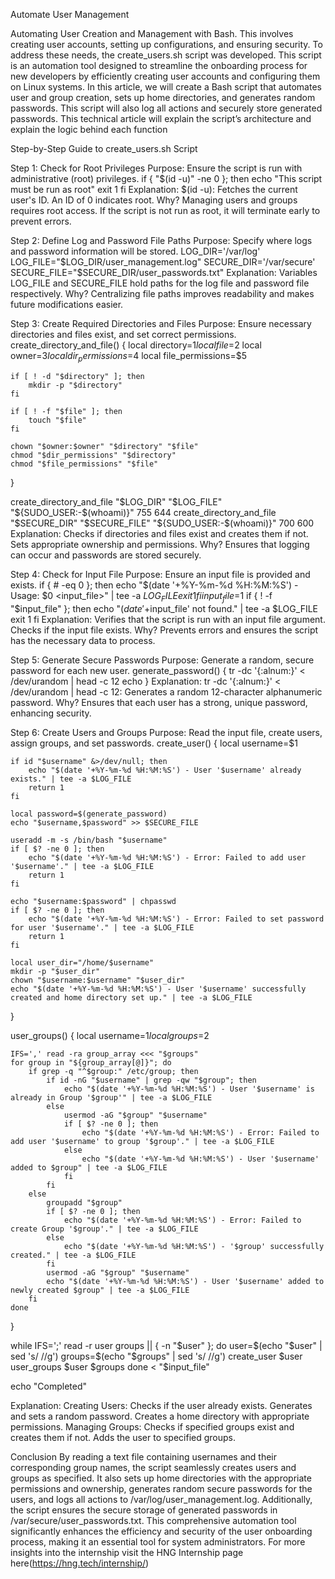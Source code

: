 Automate User Management

Automating User Creation and Management with Bash.
This involves creating user accounts, setting up configurations, and ensuring security.
To address these needs, the create_users.sh script was developed. This script is an automation tool designed to streamline the onboarding process for new developers by efficiently creating user accounts and configuring them on Linux systems.
In this article, we will create a Bash script that automates user and group creation, sets up home directories, and generates random passwords. This script will also log all actions and securely store generated passwords.
This technical article will explain the script’s architecture and explain the logic behind each function


Step-by-Step Guide to create_users.sh Script 

Step 1: Check for Root Privileges
Purpose: Ensure the script is run with administrative (root) privileges.
if { "$(id -u)" -ne 0 }; then
    echo "This script must be run as root" 
    exit 1
fi
Explanation:
$(id -u): Fetches the current user's ID. An ID of 0 indicates root.
Why? Managing users and groups requires root access. If the script is not run as root, it will terminate early to prevent errors.

Step 2: Define Log and Password File Paths
Purpose: Specify where logs and password information will be stored.
LOG_DIR='/var/log'
LOG_FILE="$LOG_DIR/user_management.log"
SECURE_DIR='/var/secure'
SECURE_FILE="$SECURE_DIR/user_passwords.txt"
Explanation:
Variables LOG_FILE and SECURE_FILE hold paths for the log file and password file respectively.
Why? Centralizing file paths improves readability and makes future modifications easier.

Step 3: Create Required Directories and Files
Purpose: Ensure necessary directories and files exist, and set correct permissions.
create_directory_and_file() {
    local directory=$1
    local file=$2
    local owner=$3
    local dir_permissions=$4
    local file_permissions=$5

    if [ ! -d "$directory" ]; then
        mkdir -p "$directory"
    fi

    if [ ! -f "$file" ]; then
        touch "$file"
    fi

    chown "$owner:$owner" "$directory" "$file"
    chmod "$dir_permissions" "$directory"
    chmod "$file_permissions" "$file"
}

create_directory_and_file "$LOG_DIR" "$LOG_FILE" "${SUDO_USER:-$(whoami)}" 755 644
create_directory_and_file "$SECURE_DIR" "$SECURE_FILE" "${SUDO_USER:-$(whoami)}" 700 600
Explanation:
Checks if directories and files exist and creates them if not.
Sets appropriate ownership and permissions.
Why? Ensures that logging can occur and passwords are stored securely.

Step 4: Check for Input File
Purpose: Ensure an input file is provided and exists.
if { # -eq 0 }; then
    echo "$(date '+%Y-%m-%d %H:%M:%S') - Usage: $0 <input_file>" | tee -a $LOG_FILE
    exit 1
fi
input_file=$1
if { ! -f "$input_file" }; then
    echo "$(date '+%Y-%m-%d %H:%M:%S') - Error: File '$input_file' not found." | tee -a $LOG_FILE
    exit 1
fi
Explanation:
Verifies that the script is run with an input file argument.
Checks if the input file exists.
Why? Prevents errors and ensures the script has the necessary data to process.

Step 5: Generate Secure Passwords
Purpose: Generate a random, secure password for each new user.
generate_password() {
    tr -dc '{:alnum:}' < /dev/urandom | head -c 12
    echo
}
Explanation:
tr -dc '{:alnum:}' < /dev/urandom | head -c 12: Generates a random 12-character alphanumeric password.
Why? Ensures that each user has a strong, unique password, enhancing security.

Step 6: Create Users and Groups
Purpose: Read the input file, create users, assign groups, and set passwords.
create_user() {
    local username=$1

    if id "$username" &>/dev/null; then
        echo "$(date '+%Y-%m-%d %H:%M:%S') - User '$username' already exists." | tee -a $LOG_FILE
        return 1
    fi

    local password=$(generate_password)
    echo "$username,$password" >> $SECURE_FILE

    useradd -m -s /bin/bash "$username"
    if [ $? -ne 0 ]; then
        echo "$(date '+%Y-%m-%d %H:%M:%S') - Error: Failed to add user '$username'." | tee -a $LOG_FILE
        return 1
    fi

    echo "$username:$password" | chpasswd
    if [ $? -ne 0 ]; then
        echo "$(date '+%Y-%m-%d %H:%M:%S') - Error: Failed to set password for user '$username'." | tee -a $LOG_FILE
        return 1
    fi

    local user_dir="/home/$username"
    mkdir -p "$user_dir"
    chown "$username:$username" "$user_dir"
    echo "$(date '+%Y-%m-%d %H:%M:%S') - User '$username' successfully created and home directory set up." | tee -a $LOG_FILE
}

user_groups() {
    local username=$1
    local groups=$2

    IFS=',' read -ra group_array <<< "$groups"
    for group in "${group_array[@]}"; do
        if grep -q "^$group:" /etc/group; then
            if id -nG "$username" | grep -qw "$group"; then
                echo "$(date '+%Y-%m-%d %H:%M:%S') - User '$username' is already in Group '$group'" | tee -a $LOG_FILE
            else
                usermod -aG "$group" "$username"
                if [ $? -ne 0 ]; then
                    echo "$(date '+%Y-%m-%d %H:%M:%S') - Error: Failed to add user '$username' to group '$group'." | tee -a $LOG_FILE
                else
                    echo "$(date '+%Y-%m-%d %H:%M:%S') - User '$username' added to $group" | tee -a $LOG_FILE
                fi
            fi
        else
            groupadd "$group"
            if [ $? -ne 0 ]; then
                echo "$(date '+%Y-%m-%d %H:%M:%S') - Error: Failed to create Group '$group'." | tee -a $LOG_FILE
            else
                echo "$(date '+%Y-%m-%d %H:%M:%S') - '$group' successfully created." | tee -a $LOG_FILE
            fi
            usermod -aG "$group" "$username"
            echo "$(date '+%Y-%m-%d %H:%M:%S') - User '$username' added to newly created $group" | tee -a $LOG_FILE
        fi
    done
}

while IFS=';' read -r user groups || { -n "$user" }; do
    user=$(echo "$user" | sed 's/ //g')
    groups=$(echo "$groups" | sed 's/ //g')
    create_user $user
    user_groups $user $groups
done < "$input_file"

echo "Completed"

Explanation:
Creating Users:
Checks if the user already exists.
Generates and sets a random password.
Creates a home directory with appropriate permissions.
Managing Groups:
Checks if specified groups exist and creates them if not.
Adds the user to specified groups.


Conclusion
By reading a text file containing usernames and their corresponding group names, the script seamlessly creates users and groups as specified. It also sets up home directories with the appropriate permissions and ownership, generates random secure passwords for the users, and logs all actions to /var/log/user_management.log. Additionally, the script ensures the secure storage of generated passwords in /var/secure/user_passwords.txt. This comprehensive automation tool significantly enhances the efficiency and security of the user onboarding process, making it an essential tool for system administrators. 
For more insights into the internship visit the HNG Internship page here(https://hng.tech/internship/) 
